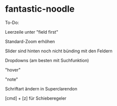 # fantastic-noodle
To-Do:

Leerzeile unter "field first"

Standard-Zoom erhöhen

Slider sind hinten noch nicht bünding mit den Feldern

Dropdowns (am besten mit Suchfunktion)

"hover"

"note"

Schriftart ändern in Superclarendon

[cmd] + [z] für Schieberegeler
